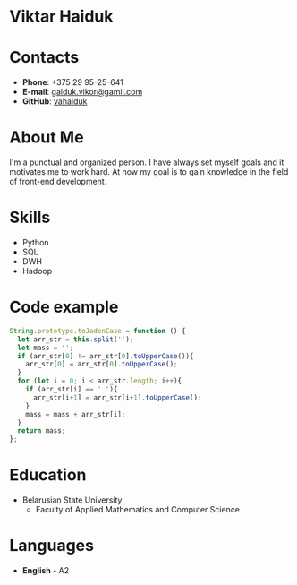 # Viktar Haiduk

# Contacts

 *  **Phone**: +375 29 95-25-641
 *  **E-mail**: gaiduk.vikor@gamil.com
 *  **GitHub**: [vahaiduk](https://github.com/vahaiduk)


# About Me

I'm a punctual and organized person. I have always set myself goals and it motivates me to work hard. At now my goal is to gain knowledge in the field of front-end development.

# Skills

 * Python
 * SQL
 * DWH
 * Hadoop


# Code example

```javascript
String.prototype.toJadenCase = function () {
  let arr_str = this.split('');
  let mass = '';
  if (arr_str[0] != arr_str[0].toUpperCase()){
    arr_str[0] = arr_str[0].toUpperCase();
  }
  for (let i = 0; i < arr_str.length; i++){
    if (arr_str[i] == ' '){
      arr_str[i+1] = arr_str[i+1].toUpperCase();
    }
    mass = mass + arr_str[i];
  }
  return mass;
};
```


# Education


 * Belarusian State University
    * Faculty of Applied Mathematics and Computer Science

# Languages

* **English** - A2